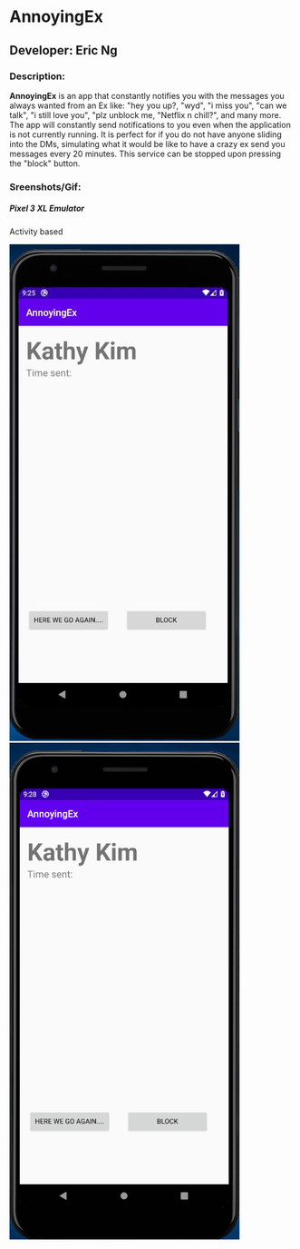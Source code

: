 # AnnoyingEx

## Developer: Eric Ng

### Description:
**AnnoyingEx** is an app that constantly notifies you with the messages you always wanted from an Ex like: "hey you up?, "wyd", "i miss you", "can we talk", "i still love you", "plz unblock me, "Netflix n chill?", and many more. The app will constantly send notifications to you even when the application is not currently running. It is perfect for if you do not have anyone sliding into the DMs, simulating what it would be like to have a crazy ex send you messages every 20 minutes. This service can be stopped upon pressing the "block" button.

### Sreenshots/Gif:

##### Pixel 3 XL Emulator

Activity based

<img src="https://github.com/ericngg/AnnoyingEx/blob/hw5/extras/hw5/hw5.JPG" alt="emulator" /> ![Pixel 3XL Emulator](https://github.com/ericngg/AnnoyingEx/blob/hw5/extras/hw5/hw5.gif)
